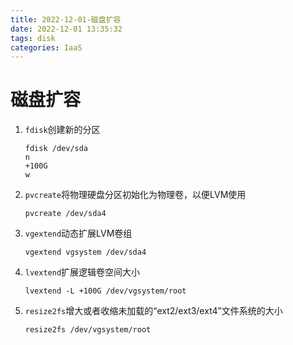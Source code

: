 ```yaml
---
title: 2022-12-01-磁盘扩容
date: 2022-12-01 13:35:32
tags: disk
categories: IaaS
---
```


# 磁盘扩容

1. `fdisk`创建新的分区

   ```
   fdisk /dev/sda
   n
   +100G
   w
   ```

2. `pvcreate`将物理硬盘分区初始化为物理卷，以便LVM使用

   ```
   pvcreate /dev/sda4
   ```

3. `vgextend`动态扩展LVM卷组

   ```
   vgextend vgsystem /dev/sda4
   ```

4. `lvextend`扩展逻辑卷空间大小

   ```
   lvextend -L +100G /dev/vgsystem/root
   ```

5. `resize2fs`增大或者收缩未加载的“ext2/ext3/ext4”文件系统的大小

   ```
   resize2fs /dev/vgsystem/root
   ```